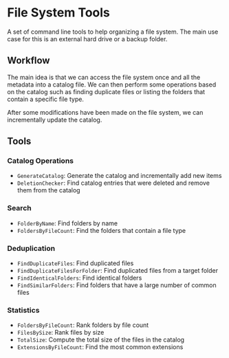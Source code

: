 # File System Tools

A set of command line tools to help organizing a file system. The main
use case for this is an external hard drive or a backup folder.

## Workflow

The main idea is that we can access the file system once and all the
metadata into a catalog file. We can then perform some operations based
on the catalog such as finding duplicate files or listing the folders
that contain a specific file type.

After some modifications have been made on the file system, we can
incrementally update the catalog.

## Tools

### Catalog Operations

- `GenerateCatalog`: Generate the catalog and incrementally add new items
- `DeletionChecker`: Find catalog entries that were deleted and remove them from the
  catalog

### Search

- `FolderByName`: Find folders by name
- `FoldersByFileCount`: Find the folders that contain a file type

### Deduplication

- `FindDuplicateFiles`: Find duplicated files
- `FindDuplicateFilesForFolder`: Find duplicated files from a target folder
- `FindIdenticalFolders`: Find identical folders
- `FindSimilarFolders`: Find folders that have a large number of common files

### Statistics

- `FoldersByFileCount`: Rank folders by file count
- `FilesBySize`: Rank files by size
- `TotalSize`: Compute the total size of the files in the catalog
- `ExtensionsByFileCount`: Find the most common extensions


